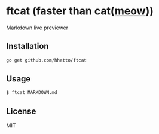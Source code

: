 # ftcat (faster than cat([meow](https://github.com/hhatto/meow)))

Markdown live previewer

## Installation
```sh
go get github.com/hhatto/ftcat
```

## Usage
```sh
$ ftcat MARKDOWN.md
```

## License
MIT
